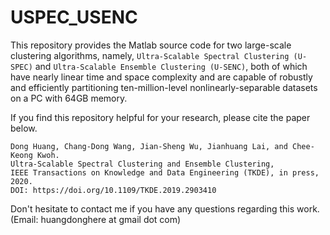 # USPEC_USENC

This repository provides the Matlab source code for two large-scale clustering algorithms, namely, `Ultra-Scalable Spectral Clustering (U-SPEC)` and `Ultra-Scalable Ensemble Clustering (U-SENC)`, both of which have nearly linear time and space complexity and are capable of robustly and efficiently partitioning ten-million-level nonlinearly-separable datasets on a PC with 64GB memory.

If you find this repository helpful for your research, please cite the paper below. 

```
Dong Huang, Chang-Dong Wang, Jian-Sheng Wu, Jianhuang Lai, and Chee-Keong Kwoh.
Ultra-Scalable Spectral Clustering and Ensemble Clustering, 
IEEE Transactions on Knowledge and Data Engineering (TKDE), in press, 2020. 
DOI: https://doi.org/10.1109/TKDE.2019.2903410
```

Don't hesitate to contact me if you have any questions regarding this work. (Email: huangdonghere at gmail dot com)
